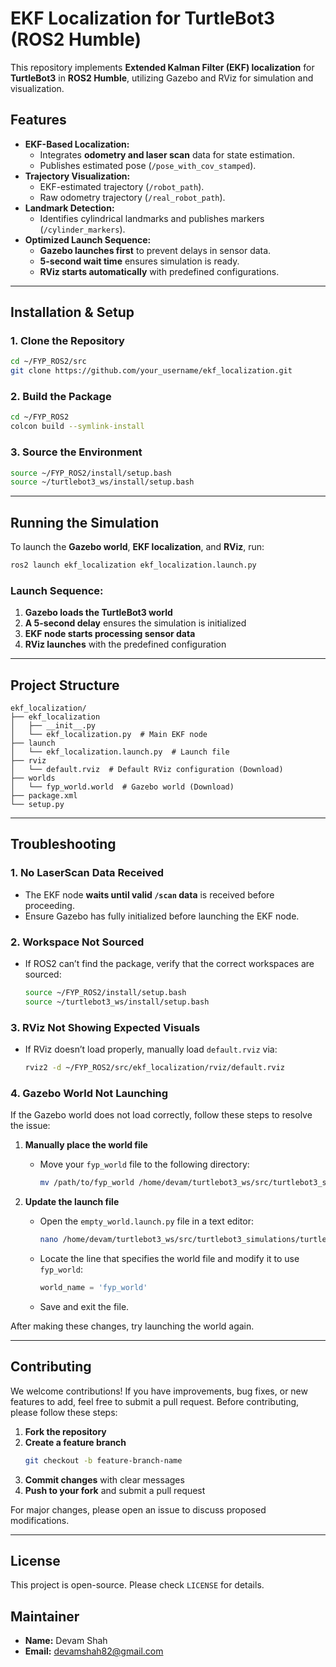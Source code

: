 # **EKF Localization for TurtleBot3 (ROS2 Humble)**  

This repository implements **Extended Kalman Filter (EKF) localization** for **TurtleBot3** in **ROS2 Humble**, utilizing Gazebo and RViz for simulation and visualization.  

## **Features**  

- **EKF-Based Localization:**  
  - Integrates **odometry and laser scan** data for state estimation.  
  - Publishes estimated pose (`/pose_with_cov_stamped`).  
- **Trajectory Visualization:**  
  - EKF-estimated trajectory (`/robot_path`).  
  - Raw odometry trajectory (`/real_robot_path`).  
- **Landmark Detection:**  
  - Identifies cylindrical landmarks and publishes markers (`/cylinder_markers`).  
- **Optimized Launch Sequence:**  
  - **Gazebo launches first** to prevent delays in sensor data.  
  - **5-second wait time** ensures simulation is ready.  
  - **RViz starts automatically** with predefined configurations.  

---

## **Installation & Setup**  

### **1. Clone the Repository**  

```bash
cd ~/FYP_ROS2/src
git clone https://github.com/your_username/ekf_localization.git
```

### **2. Build the Package**  

```bash
cd ~/FYP_ROS2
colcon build --symlink-install
```

### **3. Source the Environment**  

```bash
source ~/FYP_ROS2/install/setup.bash
source ~/turtlebot3_ws/install/setup.bash
```

---

## **Running the Simulation**  

To launch the **Gazebo world**, **EKF localization**, and **RViz**, run:  

```bash
ros2 launch ekf_localization ekf_localization.launch.py
```

### **Launch Sequence:**  
1. **Gazebo loads the TurtleBot3 world**  
2. **A 5-second delay** ensures the simulation is initialized  
3. **EKF node starts processing sensor data**  
4. **RViz launches** with the predefined configuration  

---

## **Project Structure**  

```
ekf_localization/
├── ekf_localization
│   ├── __init__.py
│   └── ekf_localization.py  # Main EKF node
├── launch
│   └── ekf_localization.launch.py  # Launch file
├── rviz
│   └── default.rviz  # Default RViz configuration (Download)
├── worlds
│   └── fyp_world.world  # Gazebo world (Download)
├── package.xml
└── setup.py
```

---

## **Troubleshooting**  

### **1. No LaserScan Data Received**  
- The EKF node **waits until valid `/scan` data** is received before proceeding.  
- Ensure Gazebo has fully initialized before launching the EKF node.  

### **2. Workspace Not Sourced**  
- If ROS2 can’t find the package, verify that the correct workspaces are sourced:  
  ```bash
  source ~/FYP_ROS2/install/setup.bash
  source ~/turtlebot3_ws/install/setup.bash
  ```

### **3. RViz Not Showing Expected Visuals**  
- If RViz doesn’t load properly, manually load `default.rviz` via:  
  ```bash
  rviz2 -d ~/FYP_ROS2/src/ekf_localization/rviz/default.rviz
  ```
### **4. Gazebo World Not Launching**  
 If the Gazebo world does not load correctly, follow these steps to resolve the issue:

1. **Manually place the world file**  
   - Move your `fyp_world` file to the following directory:  
     ```bash
     mv /path/to/fyp_world /home/devam/turtlebot3_ws/src/turtlebot3_simulations/turtlebot3_gazebo/worlds/
     ```

2. **Update the launch file**  
   - Open the `empty_world.launch.py` file in a text editor:  
     ```bash
     nano /home/devam/turtlebot3_ws/src/turtlebot3_simulations/turtlebot3_gazebo/launch/empty_world.launch.py
     ```
   - Locate the line that specifies the world file and modify it to use `fyp_world`:  
     ```python
     world_name = 'fyp_world'
     ```
   - Save and exit the file.  

After making these changes, try launching the world again.



---

## **Contributing**  
We welcome contributions! If you have improvements, bug fixes, or new features to add, feel free to submit a pull request. Before contributing, please follow these steps:  

1. **Fork the repository**  
2. **Create a feature branch**  
   ```bash
   git checkout -b feature-branch-name
   ```
3. **Commit changes** with clear messages  
4. **Push to your fork** and submit a pull request  

For major changes, please open an issue to discuss proposed modifications.  

---

## **License**  
This project is open-source. Please check `LICENSE` for details.  

## **Maintainer**  
- **Name:** Devam Shah  
- **Email:** devamshah82@gmail.com  

